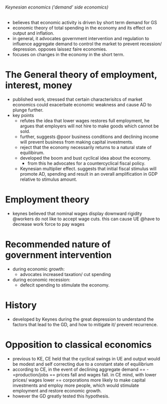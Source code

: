 ###### Keynesian economics ('demand' side economics)
- believes that economic activity is driven by short term demand for GS
- economic theory of total spending in the economy and its effect on output and inflation. 
- in general, it advocates government intervention and regulation to  influence aggregate demand to control the market to prevent recession/ depression. opposes laissez faire economies.
- focuses on changes in the economy in the short term.

# The General theory of employment, interest, money
- published work, stressed that certain characterisitcs of market economics could exacerbate economic weakness and cause AD to plunge further. 
- key points
    + refutes the idea that lower wages restores full employment, he argues that employers will not hire to make goods which cannot be sold. 
    + further, suggests @poor business conditions and declining income will prevent business from making capital investments.
    + reject that the economy necessarily returns to a natural state of equilibirum.
    + developed the boom and bust cyclical idea about the economy. 
        * from this he advocates for a countercyclical fiscal policy.
    + Keynesian multiplier effect. suggests that initial fiscal stimulus will promote AD, spending and result in an overall amplification in GDP relative to stimulus amount. 

# Employment theory
- keynes believed that nominal wages display downward rigidity @workers do not like to accept wage cuts. this can cause UE @have to decrease work force to pay wages


# Recommended nature of government intervention
- during economic growth:
    + advocates increased taxation/ cut spending
- during economic recession:
    + defecit spending to stimulate the economy.

# History
- developed by Keynes during the great depression to understand the factors that lead to the GD, and how to mitigate it/ prevent recurrence.

# Opposition to classical economics
- previous to KE, CE held that the cyclical swings in UE and output would be modest and self correcting due to a constant state of equilibrium
- according to CE, in the event of declining aggregate demand == -=production/jobs == prices fall and wages fall. in CE mind, with lower prices/ wages lower == corporations more likely to make capital investments and employ more people, which would stimulate employment and restore economic growth.
- however the GD greatly tested this hypothesis. 